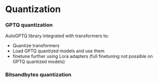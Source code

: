 # Quantization

###  GPTQ quantization

AutoGPTQ library integrated with transformers to:
- Quantize transformers
- Load GPTQ quantized models and use them
- finetune further using Lora adapters (full finetuning not possible on GPTQ quantized models)

###  Bitsandbytes quantization
